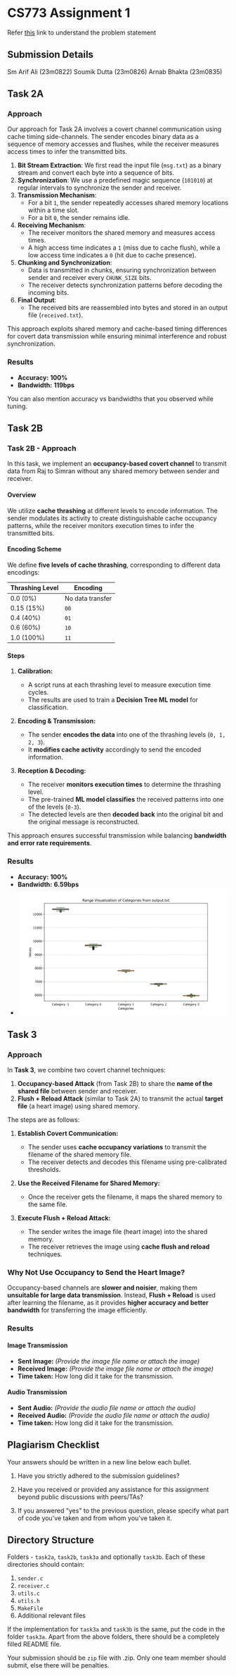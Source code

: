 # CS773 Assignment 1

Refer [this](https://docs.google.com/document/d/1a77P4xrjjIW19FLUkyICbp5-0GycmheJxvPIxOFUmTA/edit?usp=sharing) link to understand the problem statement


## Submission Details
Sm Arif Ali (23m0822)
Soumik Dutta (23m0826)
Arnab Bhakta (23m0835)

## Task 2A
### Approach
Our approach for Task 2A involves a covert channel communication using cache timing side-channels. The sender encodes binary data as a sequence of memory accesses and flushes, while the receiver measures access times to infer the transmitted bits.

1. **Bit Stream Extraction**: We first read the input file (`msg.txt`) as a binary stream and convert each byte into a sequence of bits.
2. **Synchronization**: We use a predefined magic sequence (`101010`) at regular intervals to synchronize the sender and receiver.
3. **Transmission Mechanism**: 
   - For a bit `1`, the sender repeatedly accesses shared memory locations within a time slot.
   - For a bit `0`, the sender remains idle.
4. **Receiving Mechanism**:
   - The receiver monitors the shared memory and measures access times.
   - A high access time indicates a `1` (miss due to cache flush), while a low access time indicates a `0` (hit due to cache presence).
5. **Chunking and Synchronization**:
   - Data is transmitted in chunks, ensuring synchronization between sender and receiver every `CHUNK_SIZE` bits.
   - The receiver detects synchronization patterns before decoding the incoming bits.
6. **Final Output**:
   - The received bits are reassembled into bytes and stored in an output file (`received.txt`).

This approach exploits shared memory and cache-based timing differences for covert data transmission while ensuring minimal interference and robust synchronization.

### Results
- **Accuracy:** **100%**
- **Bandwidth:** **119bps**

You can also mention accuracy vs bandwidths that you observed while tuning.

## Task 2B
### Task 2B - Approach  

In this task, we implement an **occupancy-based covert channel** to transmit data from Raj to Simran without any shared memory between sender and receiver.  

#### **Overview**  
We utilize **cache thrashing** at different levels to encode information. The sender modulates its activity to create distinguishable cache occupancy patterns, while the receiver monitors execution times to infer the transmitted bits.  

#### **Encoding Scheme**  
We define **five levels of cache thrashing**, corresponding to different data encodings:  

| Thrashing Level | Encoding |
|----------------|----------|
| 0.0 (0%)      | No data transfer |
| 0.15 (15%)    | `00` |
| 0.4 (40%)     | `01` |
| 0.6 (60%)     | `10` |
| 1.0 (100%)    | `11` |

#### **Steps**  

1. **Calibration:**  
   - A script runs at each thrashing level to measure execution time cycles.  
   - The results are used to train a **Decision Tree ML model** for classification.  

2. **Encoding & Transmission:**  
   - The sender **encodes the data** into one of the thrashing levels (`0, 1, 2, 3`).  
   - It **modifies cache activity** accordingly to send the encoded information.  

3. **Reception & Decoding:**  
   - The receiver **monitors execution times** to determine the thrashing level.  
   - The pre-trained **ML model classifies** the received patterns into one of the levels (`0-3`).  
   - The detected levels are then **decoded back** into the original bit and the original message is reconstructed.

This approach ensures successful transmission while balancing **bandwidth and error rate requirements**.

### Results
- **Accuracy:** **100%**
- **Bandwidth:** **6.59bps**
- ![](task2b/plots/final.png)


## **Task 3**  

### **Approach**  
In **Task 3**, we combine two covert channel techniques:  

1. **Occupancy-based Attack** (from Task 2B) to share the **name of the shared file** between sender and receiver.  
2. **Flush + Reload Attack** (similar to Task 2A) to transmit the actual **target file** (a heart image) using shared memory.  

The steps are as follows:  

1. **Establish Covert Communication:**  
   - The sender uses **cache occupancy variations** to transmit the filename of the shared memory file.  
   - The receiver detects and decodes this filename using pre-calibrated thresholds.  

2. **Use the Received Filename for Shared Memory:**  
   - Once the receiver gets the filename, it maps the shared memory to the same file.  

3. **Execute Flush + Reload Attack:**  
   - The sender writes the image file (heart image) into the shared memory.  
   - The receiver retrieves the image using **cache flush and reload** techniques.  

### **Why Not Use Occupancy to Send the Heart Image?**  
Occupancy-based channels are **slower and noisier**, making them **unsuitable for large data transmission**. Instead, **Flush + Reload** is used after learning the filename, as it provides **higher accuracy and better bandwidth** for transferring the image efficiently.

### Results
#### Image Transmission
- **Sent Image:** *(Provide the image file name or attach the image)*
- **Received Image:** *(Provide the image file name or attach the image)*
- **Time taken:** How long did it take for the transmission.


#### Audio Transmission
- **Sent Audio:** *(Provide the audio file name or attach the audio)*
- **Received Audio:** *(Provide the audio file name or attach the audio)*
- **Time taken:** How long did it take for the transmission.


## Plagiarism Checklist
Your answers should be written in a new line below each bullet.

1. Have you strictly adhered to the submission guidelines?

2. Have you received or provided any assistance for this assignment beyond public discussions with peers/TAs?

3. If you answered "yes" to the previous question, please specify what part of code you've taken and from whom you've taken it.


## Directory Structure
Folders - `task2a`, `task2b`, `task3a` and optionally `task3b`. Each of these directories should contain:

1. `sender.c`
2. `receiver.c`
3. `utils.c`
4. `utils.h`
5. `MakeFile`
6. Additional relevant files

If the implementation for `task3a` and `task3b` is the same, put the code in the folder `task3a`. Apart from the above folders, there should be a completely filled README file.


Your submission should be `zip` file with <roll-number>.zip. Only one team member should submit, else there will be penalties.
